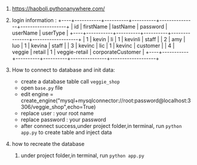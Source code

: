 


1. https://haoboli.pythonanywhere.com/


2. login information :
+----+-----------+----------+----------+---------------+-------------------+
| id | firstName | lastName | password | userName      | userType          |
+----+-----------+----------+----------+---------------+-------------------+
|  1 | kevin     | li       | 1        | kevinli       | staff             |
|  2 | amy       | luo      | 1        | kevina        | staff             |
|  3 | kevinc    | lic      | 1        | kevinc        | customer          |
|  4 | veggie    | retail   | 1        | veggie-retail | corporateCustomer |
+----+-----------+----------+----------+---------------+-------------------+

3. How to connect to database and init data:
	- create a database table call `veggie_shop`
	- open `base.py` file
	- edit engine = create_engine("mysql+mysqlconnector://root:password@localhost:3306/veggie_shop",echo=True)
	- replace user : your root name
	- replace password : your password
	- after connect success,under project folder,in terminal, run `python app.py` to create table and inject data

4. how to recreate the database
	1. under project folder,in terminal, run `python app.py`